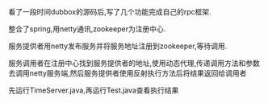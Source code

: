 看了一段时间dubbox的源码后,写了几个功能完成自己的rpc框架. 

整合了spring,用netty通讯,zookeeper为注册中心.

服务提供者用netty发布服务并将服务地址注册到zookeeper,等待调用.

服务调用者在注册中心找到服务提供者的地址,使用动态代理,传递调用方法和参数去调用netty服务端,然后服务提供者使用反射执行方法后将结果返回给调用者

先运行TimeServer.java,再运行Test.java查看执行结果
